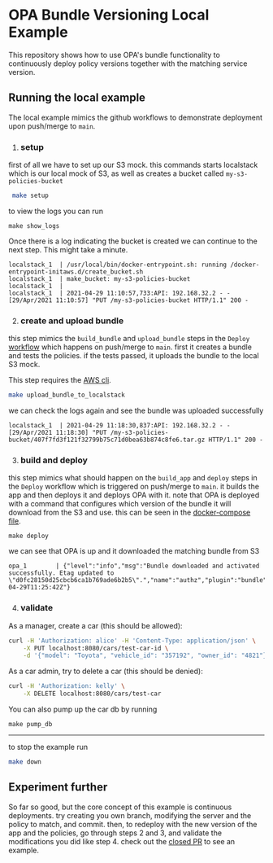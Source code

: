 # OPA Bundle Versioning Local Example

This repository shows how to use OPA's bundle functionality to continuously deploy policy versions together with the matching service version.

## Running the local example

The local example mimics the github workflows to demonstrate deployment upon push/merge to `main`.

1. ### setup
first of all we have to set up our S3 mock. this commands starts localstack which is our local mock of S3, as well as creates a bucket called `my-s3-policies-bucket`
```bash make
 make setup
```
to view the logs you can run
```
make show_logs
```
Once there is a log indicating the bucket is created we can continue to the next step.
This might take a minute.
```
localstack_1  | /usr/local/bin/docker-entrypoint.sh: running /docker-entrypoint-initaws.d/create_bucket.sh
localstack_1  | make_bucket: my-s3-policies-bucket
localstack_1  |
localstack_1  | 2021-04-29 11:10:57,733:API: 192.168.32.2 - - [29/Apr/2021 11:10:57] "PUT /my-s3-policies-bucket HTTP/1.1" 200 -
```

2. ### create and upload bundle
this step mimics the `build_bundle` and `upload_bundle` steps in the `Deploy` [workflow](https://github.com/build-security/opa-bundle-version-example/blob/main/.github/workflows/deploy.yaml) which happens on push/merge to `main`. 
first it creates a bundle and tests the policies. if the tests passed, it uploads the bundle to the local S3 mock.

This step requires the [AWS cli](https://aws.amazon.com/cli/).
```bash
make upload_bundle_to_localstack
```
we can check the logs again and see the bundle was uploaded successfully
```
localstack_1  | 2021-04-29 11:18:30,837:API: 192.168.32.2 - - [29/Apr/2021 11:18:30] "PUT /my-s3-policies-bucket/407f7fd3f121f32799b75c71d0bea63b874c8fe6.tar.gz HTTP/1.1" 200 -
```

3. ### build and deploy
this step mimics what should happen on the `build_app` and `deploy` steps in the `Deploy` workflow which is triggered on push/merge to `main`. 
it builds the app and then deploys it and deploys OPA with it.
note that OPA is deployed with a command that configures which version of the bundle it will download from the S3 and use.
this can be seen in the [docker-compose file](https://github.com/build-security/opa-bundle-version-example/blob/main/local_example/docker-compose.yml).
```
make deploy
```
we can see that OPA is up and it downloaded the matching bundle from S3
```
opa_1        | {"level":"info","msg":"Bundle downloaded and activated successfully. Etag updated to \"d0fc28150d25cbcb6ca1b769ade6b2b5\".","name":"authz","plugin":"bundle","time":"2021-04-29T11:25:42Z"}
```

4. ### validate

As a manager, create a car (this should be allowed):

```bash
curl -H 'Authorization: alice' -H 'Content-Type: application/json' \
    -X PUT localhost:8080/cars/test-car-id \
    -d '{"model": "Toyota", "vehicle_id": "357192", "owner_id": "4821"}'
```

As a car admin, try to delete a car (this should be denied):

```bash
curl -H 'Authorization: kelly' \
    -X DELETE localhost:8080/cars/test-car
```

You can also pump up the car db by running
```
make pump_db
```
---
to stop the example run
```bash
make down
```

## Experiment further

So far so good, but the core concept of this example is continuous deployments.
try creating you own branch, modifying the server and the policy to match, and commit.
then, to redeploy with the new version of the app and the policies, go through steps 2 and 3, and validate the modifications you did like step 4.
check out the [closed PR](https://github.com/build-security/opa-bundle-version-example/pull/1) to see an example.